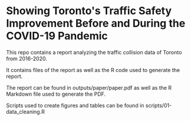 # Showing Toronto's Traffic Safety Improvement Before and During the COVID-19 Pandemic

This repo contains a report analyzing the traffic collision data of Toronto from 2016-2020.

It contains files of the report as well as the R code used to generate the report.

The report can be found in outputs/paper/paper.pdf as well as the R Markdown file used to generate the PDF.

Scripts used to create figures and tables can be found in scripts/01-data_cleaning.R
